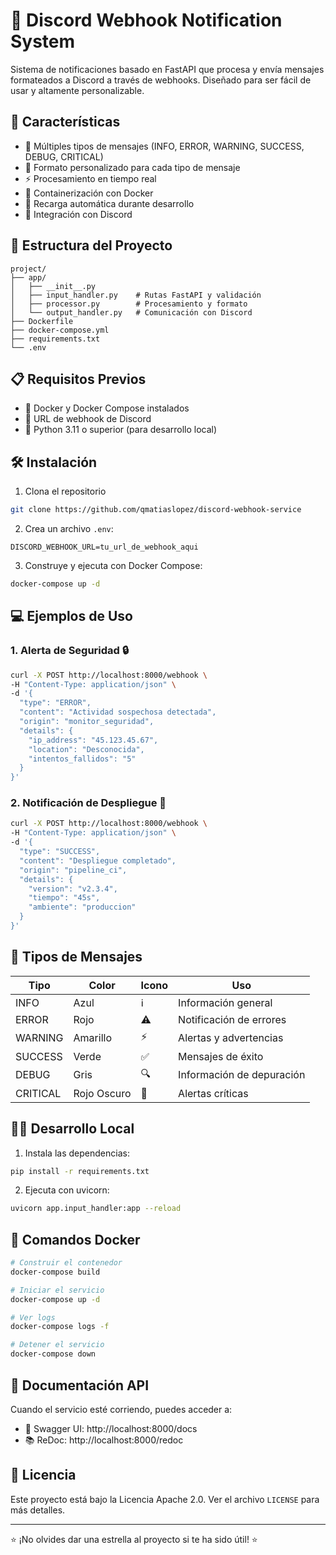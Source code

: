 # 🚀 Discord Webhook Notification System

Sistema de notificaciones basado en FastAPI que procesa y envía mensajes formateados a Discord a través de webhooks. Diseñado para ser fácil de usar y altamente personalizable.

## 🌟 Características

- 📝 Múltiples tipos de mensajes (INFO, ERROR, WARNING, SUCCESS, DEBUG, CRITICAL)
- 🎨 Formato personalizado para cada tipo de mensaje
- ⚡ Procesamiento en tiempo real
- 🐳 Containerización con Docker
- 🔄 Recarga automática durante desarrollo
- 🤖 Integración con Discord

## 📁 Estructura del Proyecto

```
project/
├── app/
│   ├── __init__.py
│   ├── input_handler.py    # Rutas FastAPI y validación
│   ├── processor.py        # Procesamiento y formato
│   └── output_handler.py   # Comunicación con Discord
├── Dockerfile
├── docker-compose.yml
├── requirements.txt
└── .env
```

## 📋 Requisitos Previos

- 🐳 Docker y Docker Compose instalados
- 🔗 URL de webhook de Discord
- 🐍 Python 3.11 o superior (para desarrollo local)

## 🛠️ Instalación

1. Clona el repositorio
```bash
git clone https://github.com/qmatiaslopez/discord-webhook-service
```

2. Crea un archivo `.env`:
```env
DISCORD_WEBHOOK_URL=tu_url_de_webhook_aqui
```

3. Construye y ejecuta con Docker Compose:
```bash
docker-compose up -d
```

## 💻 Ejemplos de Uso

### 1. Alerta de Seguridad 🔒
```bash
curl -X POST http://localhost:8000/webhook \
-H "Content-Type: application/json" \
-d '{
  "type": "ERROR",
  "content": "Actividad sospechosa detectada",
  "origin": "monitor_seguridad",
  "details": {
    "ip_address": "45.123.45.67",
    "location": "Desconocida",
    "intentos_fallidos": "5"
  }
}'
```

### 2. Notificación de Despliegue 🚀
```bash
curl -X POST http://localhost:8000/webhook \
-H "Content-Type: application/json" \
-d '{
  "type": "SUCCESS",
  "content": "Despliegue completado",
  "origin": "pipeline_ci",
  "details": {
    "version": "v2.3.4",
    "tiempo": "45s",
    "ambiente": "produccion"
  }
}'
```

## 🎨 Tipos de Mensajes

| Tipo | Color | Icono | Uso |
|------|--------|------|----------|
| INFO | Azul | ℹ️ | Información general |
| ERROR | Rojo | ⚠️ | Notificación de errores |
| WARNING | Amarillo | ⚡ | Alertas y advertencias |
| SUCCESS | Verde | ✅ | Mensajes de éxito |
| DEBUG | Gris | 🔍 | Información de depuración |
| CRITICAL | Rojo Oscuro | 🚨 | Alertas críticas |

## 👩‍💻 Desarrollo Local

1. Instala las dependencias:
```bash
pip install -r requirements.txt
```

2. Ejecuta con uvicorn:
```bash
uvicorn app.input_handler:app --reload
```

## 🐳 Comandos Docker

```bash
# Construir el contenedor
docker-compose build

# Iniciar el servicio
docker-compose up -d

# Ver logs
docker-compose logs -f

# Detener el servicio
docker-compose down
```

## 📖 Documentación API

Cuando el servicio esté corriendo, puedes acceder a:
- 📝 Swagger UI: http://localhost:8000/docs
- 📚 ReDoc: http://localhost:8000/redoc

## 📜 Licencia

Este proyecto está bajo la Licencia Apache 2.0. Ver el archivo `LICENSE` para más detalles.

---
⭐ ¡No olvides dar una estrella al proyecto si te ha sido útil! ⭐
